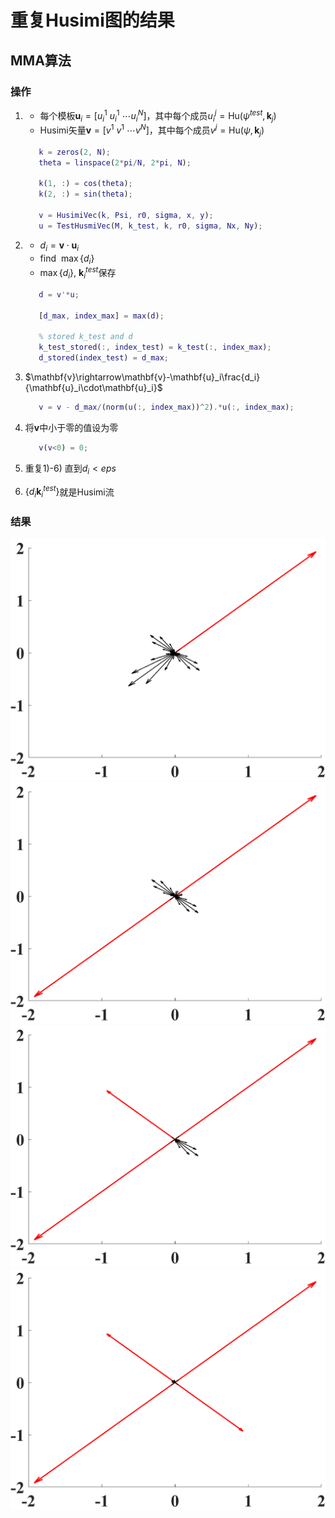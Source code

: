 # 重复Husimi图的结果

## MMA算法

### 操作

1.
   - 每个模板$\mathbf{u}_i=[u_i^1\ u_i^1\ \cdots u_i^N]$，其中每个成员$u_i^j=\mathrm{Hu}(\psi^{test},\mathbf{k}_j)$
   - Husimi矢量$\mathbf{v}=[v^1\ v^1\ \cdots v^N]$，其中每个成员$v^j=\mathrm{Hu}(\psi,\mathbf{k}_j)$

   ```matlab
      k = zeros(2, N);
      theta = linspace(2*pi/N, 2*pi, N);

      k(1, :) = cos(theta);
      k(2, :) = sin(theta);

      v = HusimiVec(k, Psi, r0, sigma, x, y);
      u = TestHusmiVec(M, k_test, k, r0, sigma, Nx, Ny);
   ```

2.
   - $d_i = \mathbf{v}\cdot\mathbf{u}_i$
   - find $\ \max \{d_i\}$
   - $\max\{d_i\},\ \mathbf{k}_i^{test}$保存

   ```matlab
      d = v'*u;

      [d_max, index_max] = max(d);

      % stored k_test and d
      k_test_stored(:, index_test) = k_test(:, index_max);
      d_stored(index_test) = d_max;
   ```

3. $\mathbf{v}\rightarrow\mathbf{v}-\mathbf{u}_i\frac{d_i}{\mathbf{u}_i\cdot\mathbf{u}_i}$

   ```matlab
      v = v - d_max/(norm(u(:, index_max))^2).*u(:, index_max);
   ```

4.
   将$\mathbf{v}$中小于零的值设为零

   ```matlab
      v(v<0) = 0;
   ```

5. 重复1)-6) 直到$d_i<eps$

6. $\{d_i\mathbf{k}_i^{test}\}$就是Husimi流

### 结果

![avatar](/images/figure/b.png)
![avatar](/images/figure/c.png)
![avatar](/images/figure/d.png)
![avatar](/images/figure/e.png)
